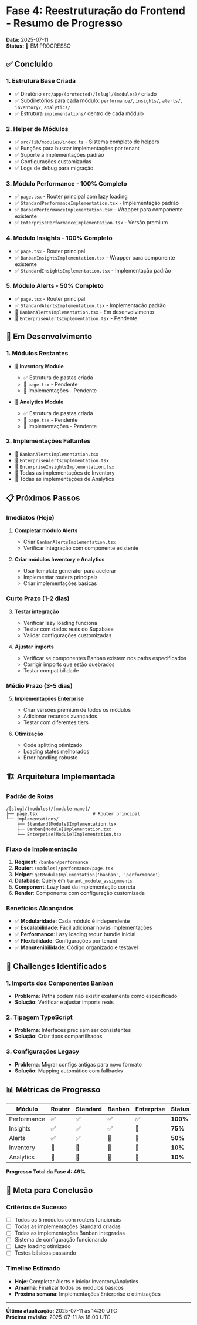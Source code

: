 # Fase 4: Reestruturação do Frontend - Resumo de Progresso

**Data:** 2025-07-11  
**Status:** 🔄 EM PROGRESSO  

## ✅ Concluído

### 1. **Estrutura Base Criada**
- ✅ Diretório `src/app/(protected)/[slug]/(modules)/` criado
- ✅ Subdiretórios para cada módulo: `performance/`, `insights/`, `alerts/`, `inventory/`, `analytics/`
- ✅ Estrutura `implementations/` dentro de cada módulo

### 2. **Helper de Módulos**
- ✅ `src/lib/modules/index.ts` - Sistema completo de helpers
- ✅ Funções para buscar implementações por tenant
- ✅ Suporte a implementações padrão
- ✅ Configurações customizadas
- ✅ Logs de debug para migração

### 3. **Módulo Performance - 100% Completo**
- ✅ `page.tsx` - Router principal com lazy loading
- ✅ `StandardPerformanceImplementation.tsx` - Implementação padrão
- ✅ `BanbanPerformanceImplementation.tsx` - Wrapper para componente existente
- ✅ `EnterprisePerformanceImplementation.tsx` - Versão premium

### 4. **Módulo Insights - 100% Completo**
- ✅ `page.tsx` - Router principal
- ✅ `BanbanInsightsImplementation.tsx` - Wrapper para componente existente
- ✅ `StandardInsightsImplementation.tsx` - Implementação padrão

### 5. **Módulo Alerts - 50% Completo**
- ✅ `page.tsx` - Router principal
- ✅ `StandardAlertsImplementation.tsx` - Implementação padrão
- 🔄 `BanbanAlertsImplementation.tsx` - Em desenvolvimento
- 🔄 `EnterpriseAlertsImplementation.tsx` - Pendente

## 🔄 Em Desenvolvimento

### 1. **Módulos Restantes**
- 🔄 **Inventory Module**
  - ✅ Estrutura de pastas criada
  - 🔄 `page.tsx` - Pendente
  - 🔄 Implementações - Pendente

- 🔄 **Analytics Module**
  - ✅ Estrutura de pastas criada
  - 🔄 `page.tsx` - Pendente
  - 🔄 Implementações - Pendente

### 2. **Implementações Faltantes**
- 🔄 `BanbanAlertsImplementation.tsx`
- 🔄 `EnterpriseAlertsImplementation.tsx`
- 🔄 `EnterpriseInsightsImplementation.tsx`
- 🔄 Todas as implementações de Inventory
- 🔄 Todas as implementações de Analytics

## 📋 Próximos Passos

### **Imediatos (Hoje)**
1. **Completar módulo Alerts**
   - Criar `BanbanAlertsImplementation.tsx`
   - Verificar integração com componente existente

2. **Criar módulos Inventory e Analytics**
   - Usar template generator para acelerar
   - Implementar routers principais
   - Criar implementações básicas

### **Curto Prazo (1-2 dias)**
3. **Testar integração**
   - Verificar lazy loading funciona
   - Testar com dados reais do Supabase
   - Validar configurações customizadas

4. **Ajustar imports**
   - Verificar se componentes Banban existem nos paths especificados
   - Corrigir imports que estão quebrados
   - Testar compatibilidade

### **Médio Prazo (3-5 dias)**
5. **Implementações Enterprise**
   - Criar versões premium de todos os módulos
   - Adicionar recursos avançados
   - Testar com diferentes tiers

6. **Otimização**
   - Code splitting otimizado
   - Loading states melhorados
   - Error handling robusto

## 🏗 Arquitetura Implementada

### **Padrão de Rotas**
```
/[slug]/(modules)/[module-name]/
├── page.tsx                     # Router principal
└── implementations/
    ├── Standard[Module]Implementation.tsx
    ├── Banban[Module]Implementation.tsx
    └── Enterprise[Module]Implementation.tsx
```

### **Fluxo de Implementação**
1. **Request**: `/banban/performance`
2. **Router**: `(modules)/performance/page.tsx`
3. **Helper**: `getModuleImplementation('banban', 'performance')`
4. **Database**: Query em `tenant_module_assignments`
5. **Component**: Lazy load da implementação correta
6. **Render**: Componente com configuração customizada

### **Benefícios Alcançados**
- ✅ **Modularidade**: Cada módulo é independente
- ✅ **Escalabilidade**: Fácil adicionar novas implementações
- ✅ **Performance**: Lazy loading reduz bundle inicial
- ✅ **Flexibilidade**: Configurações por tenant
- ✅ **Manutenibilidade**: Código organizado e testável

## 🚧 Challenges Identificados

### **1. Imports dos Componentes Banban**
- **Problema**: Paths podem não existir exatamente como especificado
- **Solução**: Verificar e ajustar imports reais

### **2. Tipagem TypeScript**
- **Problema**: Interfaces precisam ser consistentes
- **Solução**: Criar tipos compartilhados

### **3. Configurações Legacy**
- **Problema**: Migrar configs antigas para novo formato
- **Solução**: Mapping automático com fallbacks

## 📊 Métricas de Progresso

| Módulo | Router | Standard | Banban | Enterprise | Status |
|--------|---------|----------|---------|------------|---------|
| Performance | ✅ | ✅ | ✅ | ✅ | **100%** |
| Insights | ✅ | ✅ | ✅ | 🔄 | **75%** |
| Alerts | ✅ | ✅ | 🔄 | 🔄 | **50%** |
| Inventory | 🔄 | 🔄 | 🔄 | 🔄 | **10%** |
| Analytics | 🔄 | 🔄 | 🔄 | 🔄 | **10%** |

**Progresso Total da Fase 4: 49%**

## 🎯 Meta para Conclusão

### **Critérios de Sucesso**
- [ ] Todos os 5 módulos com routers funcionais
- [ ] Todas as implementações Standard criadas
- [ ] Todas as implementações Banban integradas
- [ ] Sistema de configuração funcionando
- [ ] Lazy loading otimizado
- [ ] Testes básicos passando

### **Timeline Estimado**
- **Hoje**: Completar Alerts e iniciar Inventory/Analytics
- **Amanhã**: Finalizar todos os módulos básicos
- **Próxima semana**: Implementações Enterprise e otimizações

---

**Última atualização:** 2025-07-11 às 14:30 UTC  
**Próxima revisão:** 2025-07-11 às 18:00 UTC
